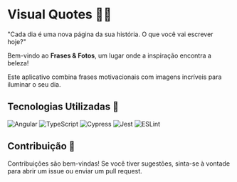 # Visual Quotes 🌈✨

"Cada dia é uma nova página da sua história. O que você vai escrever hoje?"

Bem-vindo ao **Frases & Fotos**, um lugar onde a inspiração encontra a beleza!

Este aplicativo combina frases motivacionais com imagens incríveis para iluminar o seu dia.



## Tecnologias Utilizadas 🚀

![Angular](https://img.shields.io/badge/Angular-ff3e00?style=flat&logo=angular&logoColor=white) ![TypeScript](https://img.shields.io/badge/TypeScript-007ACC?style=flat&logo=typescript&logoColor=white) ![Cypress](https://img.shields.io/badge/Cypress-4A3C8C?style=flat&logo=cypress&logoColor=white) ![Jest](https://img.shields.io/badge/Jest-C21325?style=flat&logo=jest&logoColor=white) ![ESLint](https://img.shields.io/badge/ESLint-4B32C3?style=flat&logo=eslint&logoColor=white)

## Contribuição 🤝
Contribuições são bem-vindas! Se você tiver sugestões, sinta-se à vontade para abrir um issue ou enviar um pull request.
